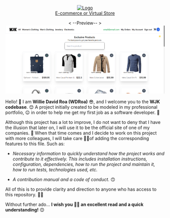 <p align="center">
    <a href="https://wjk.netlify.app/" target="_blank">
        <img src="https://github.com/user-attachments/assets/bd71664c-b71c-4feb-97f6-43bcdd2d71b9" alt="Logo">
        <br/>E-commerce or Virtual Store
    </a> 
</p>

<p align="center">
    < --Preview-- > <br/>
    <a href="https://67409c248f733cd15ae4c75b--wjk.netlify.app/" target="_blank">
        <img src="./src/assets/preview.png" alt="Preview">
    </a> 
</p>

Hello! 🙂 I am **Willie David Roa (WDRoa)** 😎, and I welcome you to the **WJK codebase**. 😊 A project initially created to be modeled in my professional portfolio, 😉 in order to help me get my first job as a software developer. 🙈

Although this project has a lot to improve, I do not want to deny that I have the illusion that later on, I will use it to be the official site of one of my companies. 🙈 When that time comes and I decide to work on this project with more colleagues, I will take care 👌🏼of adding the corresponding features to this file. Such as:

- *Necessary information to quickly understand how the project works and contribute to it effectively. This includes installation instructions, configuration, dependencies, how to run the project and maintain it, how to run tests, technologies used, etc.*

- *A contribution manual and a code of conduct.* 🙃

All of this is to provide clarity and direction to anyone who has access to this repository. 👌🏼

Without further ado… **I wish you 🙏🏼 an excellent read and a quick understanding!** 😊

